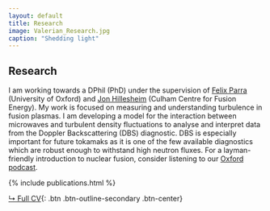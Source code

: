 ```yaml
---
layout: default
title: Research
image: Valerian_Research.jpg
caption: "Shedding light"
---
```

<link rel="stylesheet" href="https://cdn.jsdelivr.net/gh/jpswalsh/academicons@1/css/academicons.min.css">

## Research
I am working towards a DPhil (PhD) under the supervision of [Felix Parra](https://www2.physics.ox.ac.uk/contacts/people/parradiaz) (University of Oxford) and [Jon Hillesheim](https://www.researchgate.net/profile/Jon_Hillesheim) (Culham Centre for Fusion Energy). My work is focused on measuring and understanding turbulence in fusion plasmas. I am developing a model for the interaction between microwaves and turbulent density fluctuations to analyse and interpret data from the Doppler Backscattering (DBS) diagnostic. DBS is especially important for future tokamaks as it is one of the few available diagnostics which are robust enough to withstand high neutron fluxes. For a layman-friendly introduction to nuclear fusion, consider listening to our [Oxford podcast](https://podcasts.ox.ac.uk/nuclear-fusion).

<div align="center">
  <a class="social-icon" href="https://orcid.org/0000-0001-6009-3649" target="_blank"><i class="ai ai-orcid-square"></i></a>
  <a class="social-icon" href="https://www.researchgate.net/profile/Valerian_Hall-Chen" target="_blank"><i class="ai ai-researchgate-square"></i></a>
  <a class="social-icon" href="https://scholar.google.co.uk/citations?user=uMccrC4AAAAJ" target="_blank><i class="ai ai-google-scholar-square"></i></a>
</div>

{% include publications.html %}

[↳ Full CV](assets/files/CV_Valerian.pdf){: .btn .btn-outline-secondary .btn-center}
